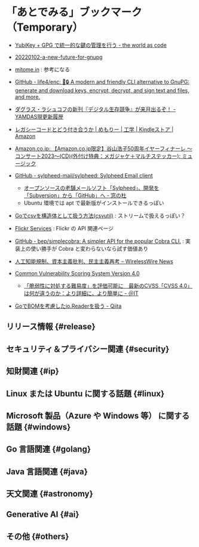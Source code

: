 # 「あとでみる」ブックマーク（Temporary）

- [YubiKey + GPG で統一的な鍵の管理を行う - the world as code](https://chroju.dev/blog/yubikey_gpg_with_git_commit_signing_and_ssh)
- [20220102-a-new-future-for-gnupg](https://gnupg.org/blog/20220102-a-new-future-for-gnupg.html)
- [mitome.in](https://mitome.in/) : 参考になる
- [GitHub - life4/enc: 🔑🔒 A modern and friendly CLI alternative to GnuPG: generate and download keys, encrypt, decrypt, and sign text and files, and more.](https://github.com/life4/enc)

- [ダグラス・ラシュコフの新刊『デジタル生存競争』が来月出るぞ！ - YAMDAS現更新履歴](https://yamdas.hatenablog.com/entry/20230508/survival-of-the-richest)
- [レガシーコードとどう付き合うか | めもりー | 工学 | Kindleストア | Amazon](https://www.amazon.co.jp/%E3%83%AC%E3%82%AC%E3%82%B7%E3%83%BC%E3%82%B3%E3%83%BC%E3%83%89%E3%81%A8%E3%81%A9%E3%81%86%E4%BB%98%E3%81%8D%E5%90%88%E3%81%86%E3%81%8B-%E3%82%81%E3%82%82%E3%82%8A%E3%83%BC-ebook/dp/B0C5WNNLCR)
- [Amazon.co.jp: 【Amazon.co.jp限定】谷山浩子50周年イヤーフィナーレ ～コンサート2023～(CD)(外付け特典：メガジャケ＋マルチステッカー): ミュージック](https://www.amazon.co.jp/%E3%80%90Amazon-co-jp%E9%99%90%E5%AE%9A%E3%80%91%E8%B0%B7%E5%B1%B1%E6%B5%A9%E5%AD%9050%E5%91%A8%E5%B9%B4%E3%82%A4%E3%83%A4%E3%83%BC%E3%83%95%E3%82%A3%E3%83%8A%E3%83%BC%E3%83%AC-%EF%BD%9E%E3%82%B3%E3%83%B3%E3%82%B5%E3%83%BC%E3%83%882023%EF%BD%9E-CD-%E5%A4%96%E4%BB%98%E3%81%91%E7%89%B9%E5%85%B8%EF%BC%9A%E3%83%A1%E3%82%AC%E3%82%B8%E3%83%A3%E3%82%B1%EF%BC%8B%E3%83%9E%E3%83%AB%E3%83%81%E3%82%B9%E3%83%86%E3%83%83%E3%82%AB%E3%83%BC-%E8%B0%B7%E5%B1%B1%E6%B5%A9%E5%AD%90/dp/B0CB3C9DKB)

- [GitHub - sylpheed-mail/sylpheed: Sylpheed Email client](https://github.com/sylpheed-mail/sylpheed)
  - [オープンソースの老舗メールソフト「Sylpheed」、開発を「Subversion」から「GitHub」へ - 窓の杜](https://forest.watch.impress.co.jp/docs/news/1460526.html)
  - Ubuntu 環境では apt で最新版がインストールできるっぽい

- [Goでcsvを構造体として扱う方法(csvutil)](https://zenn.dev/axpensive/articles/f69f377f46fd89) : ストリームで扱えるっぽい？

- [Flickr Services](https://www.flickr.com/services/api/misc.urls.html) : Flickr の API 関連ページ

- [GitHub - bep/simplecobra: A simpler API for the popular Cobra CLI.](https://github.com/bep/simplecobra) : 実装上の使い勝手が Cobra と変わらないなら試す価値あり

- [人工知能規制、資本主義批判、民主主義再考 – WirelessWire News](https://wirelesswire.jp/2023/05/84727/)

- [Common Vulnerability Scoring System Version 4.0](https://www.first.org/cvss/v4-0/)
  - [「脆弱性に対処する難易度」を評価可能に　最新のCVSS「CVSS 4.0」は何が違うのか：より詳細に、より簡単に - ＠IT](https://atmarkit.itmedia.co.jp/ait/articles/2307/10/news032.html)

- [GoでBOMを考慮したio.Readerを扱う - Qiita](https://qiita.com/ssc-ynakamura/items/e05dc9bfacee063f3471)


## リリース情報 {#release}


## セキュリティ＆プライバシー関連 {#security}


## 知財関連 {#ip}


## Linux または Ubuntu に関する話題 {#linux}


## Microsoft 製品（Azure や Windows 等） に関する話題 {#windows}


## Go 言語関連 {#golang}


## Java  言語関連 {#java}


## 天文関連 {#astronomy}


## Generative AI {#ai}


## その他 {#others}


<!-- eof -->
